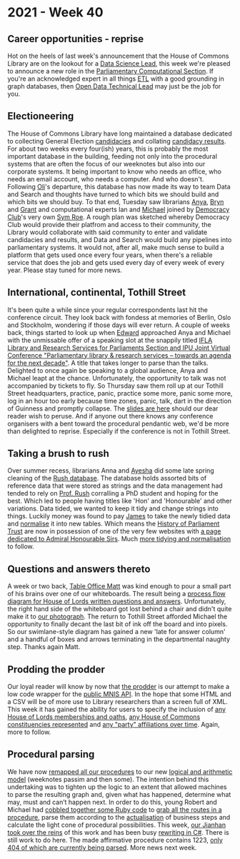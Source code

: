 # 2021 - Week 40

## Career opportunities - reprise

Hot on the heels of last week's announcement that the House of Commons Library are on the lookout for a [Data Science Lead](https://housesofparliament.tal.net/vx/mobile-0/appcentre-HouseOfCommons/brand-2/candidate/so/pm/3/pl/14/opp/2586-Data-science-lead/en-GB), this week we're pleased to announce a new role in the [Parliamentary Computational Section](https://www.parliament.uk/mps-lords-and-offices/offices/bicameral/parliamentary-digital-service/). If you're an acknowledged expert in all things [ETL](https://en.wikipedia.org/wiki/Extract,_transform,_load) with a good grounding in graph databases, then [Open Data Technical Lead](https://housesofparliament.tal.net/vx/appcentre-ParliamentaryDigitalService/brand-6/candidate/so/pm/9/pl/23/opp/2620-Open-Data-Technical-Lead/en-GB) may just be the job for you.

## Electioneering

The House of Commons Library have long maintained a database dedicated to collecting General Election [candidacies](https://ukparliament.github.io/ontologies/election/election-ontology.html#d4e113) and collating [candidacy results](https://ukparliament.github.io/ontologies/election/election-ontology.html#d4e124). For about two weeks every four(ish) years, this is probably the most important database in the building, feeding not only into the procedural systems that are often the focus of our weeknotes but also into our corporate systems. It being important to know who needs an office, who needs an email account, who needs a computer. And who doesn't. Following [Oli](https://twitter.com/olihawkins)'s departure, this database has now made its way to team Data and Search and thoughts have turned to which bits we should build and which bits we should buy. To that end, Tuesday saw librarians [Anya](https://twitter.com/bitten_), [Bryn](https://twitter.com/brynmrgn) and [Grant](https://twitter.com/drbrainbugz) and computational experts Ian and [Michael](https://twitter.com/fantasticlife) joined by [Democracy Club](https://democracyclub.org.uk/)'s very own [Sym Roe](https://twitter.com/symroe). A rough plan was sketched whereby Democracy Club would provide their platfrom and access to their community, the Library would collaborate with said community to enter and validate candidacies and results, and Data and Search would build any pipelines into parliamentary systems. It would not, after all, make much sense to build a platform that gets used once every four years, when there's a reliable service that does the job and gets used every day of every week of every year. Please stay tuned for more news.

## International, continental, Tothill Street

It's been quite a while since your regular correspondents last hit the conference circuit. They look back with fondess at memories of Berlin, Oslo and Stockholm, wondering if those days will ever return. A couple of weeks back, things started to look up when [Edward](https://twitter.com/edwardwood99) approached Anya and Michael with the unmissable offer of a speaking slot at the snappily titled [IFLA Library and Research Services for Parliaments Section and IPU Joint Virtual Conference "Parliamentary library & research services – towards an agenda for the next decade"](https://www.ifla.org/news/ifla-library-and-research-services-for-parliaments-virtual-conference-with-ipu-october-6-8-2021/). A title that takes longer to parse than the talks. Delighted to once again be speaking to a global audience, Anya and Michael leapt at the chance. Unfortunately, the opportunity to talk was not accompanied by tickets to fly. So Thursday saw them roll up at our Tothill Street headquarters, practice, panic, practice some more, panic some more, log in an hour too early because time zones, panic, talk, dart in the direction of Guinness and promptly collapse. The [slides are here](https://www.slideshare.net/UKParliData/making-parliamentary-procedure-machine-readable) should our dear reader wish to peruse. And if anyone out there knows any conference organisers with a bent toward the procedural pendantic web, we'd be more than delighted to reprise. Especially if the conference is not in Tothill Street.

## Taking a brush to rush

Over summer recess, librarians Anna and [Ayesha](https://twitter.com/askalibrarylady) did some late spring cleaning of the [Rush database](https://membersafter1832.historyofparliamentonline.org/). The database holds assorted bits of reference data that were stored as strings and the data management had tended to rely on [Prof. Rush](https://socialsciences.exeter.ac.uk/politics/staff/rush/) corralling a PhD student and hoping for the best. Which led to people having titles like 'Hon' and 'Honourable' and other variations. Data tided, we wanted to keep it tidy and change strings into things. Luckily money was found to pay [James](https://twitter.com/jamesjefferies) to take the newly tidied data and [normalise](https://en.wikipedia.org/wiki/Database_normalization) it into new tables. Which means the [History of Parliament Trust](https://www.historyofparliamentonline.org/) are now in possession of one of the very few websites with [a page dedicated to Admiral Honourable Sirs](https://membersafter1832.historyofparliamentonline.org/member_titles/34). Much [more tidying and normalisation](https://trello.com/b/4JA1hW6I/rush-data-2020) to follow.

## Questions and answers thereto

A week or two back, [Table Office Matt](https://twitter.com/MattKorris) was kind enough to pour a small part of his brains over one of our whiteboards. The result being a [process flow diagram for House of Lords written questions and answers](https://github.com/ukparliament/ontologies/blob/master/question-and-answer/workflows/lords/flow.pdf). Unfortunately, the right hand side of the whiteboard got lost behind a chair and didn't quite make it to [our photograph](https://twitter.com/fantasticlife/status/1438475219283349504). The return to Tothill Street afforded Michael the opportunity to finally decant the last bit of ink off the board and into pixels. So our swimlane-style diagram has gained a new 'late for answer column' and a handful of boxes and arrows terminating in the departmental naughty step. Thanks again Matt.

## Prodding the prodder

Our loyal reader will know by now that [the prodder](https://mnis-prodder.herokuapp.com/) is our attempt to make a low code wrapper for the [public MNIS API](https://data.parliament.uk/membersdataplatform/memberquery.aspx). In the hope that some HTML and a CSV will be of more use to Library researchers than a screen full of XML. This week it has gained the ability for users to specify the inclusion of [any House of Lords memberships and oaths](https://mnis-prodder.herokuapp.com/parse?filter=house=both&include=basicdetails), [any House of Commons constituencies represented](https://mnis-prodder.herokuapp.com/parse?filter=house=both&include=constituencies) and [any "party" affiliations over time](https://mnis-prodder.herokuapp.com/parse?filter=house=both&include=parties). Again, more to follow.

## Procedural parsing

We have now [remapped all our procedures](https://ukparliament.github.io/ontologies/procedure/maps/) to our new [logical and arithmetic model](https://ukparliament.github.io/ontologies/procedure/procedure-ontology.html) (weeknotes passim and then some). The intention behind this undertaking was to tighten up the logic to an extent that allowed machines to parse the resulting graph and, given what has happened, determine what may, must and can’t happen next. In order to do this, young Robert and Michael had [cobbled together some Ruby code](https://api.parliament.uk/procedures/meta/comments) to [grab all the routes in a procedure](https://github.com/ukparliament/procedure-parsing/blob/master/app/models/parliamentary_procedure.rb#L23), parse them according to the [actualisation](https://ukparliament.github.io/ontologies/procedure/procedure-ontology.html#d4e308) of business steps and calculate the light cone of procedural possibilities. This week, [our Jianhan](https://twitter.com/jianhanzhu) [took over the reins](https://trello.com/c/kp6HApnc/9-recreate-ruby-code-in-editor) of this work and has been busy [rewriting in C#](https://github.com/ukparliament/Procedures/blob/master/Procedure.Web/Controllers/WorkPackagesController.cs#L107). There is still work to do here. The made affirmative procedure contains 1223, [only 404 of which are currently being parsed](https://procedures-staging.azurewebsites.net/WorkPackages/526/stepReport). More news next week.


